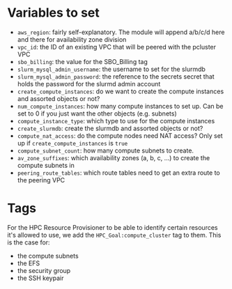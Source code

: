 Variables to set
================

  * `aws_region`: fairly self-explanatory. The module will append a/b/c/d here and there for availability zone division
  * `vpc_id`: the ID of an existing VPC that will be peered with the pcluster VPC
  * `sbo_billing`: the value for the SBO_Billing tag
  * `slurm_mysql_admin_username`: the username to set for the slurmdb
  * `slurm_mysql_admin_password`: the reference to the secrets secret that holds the password for the slurmd admin account
  * `create_compute_instances`: do we want to create the compute instances and assorted objects or not?
  * `num_compute_instances`: how many compute instances to set up. Can be set to 0 if you just want the other objects (e.g. subnets)
  * `compute_instance_type`: which type to use for the compute instances
  * `create_slurmdb`: create the slurmdb and assorted objects or not?
  * `compute_nat_access`: do the compute nodes need NAT access? Only set up if `create_compute_instances` is `true`
  * `compute_subnet_count`: how many compute subnets to create.
  * `av_zone_suffixes`: which availability zones (a, b, c, ...) to create the compute subnets in
  * `peering_route_tables`: which route tables need to get an extra route to the peering VPC

Tags
====

For the HPC Resource Provisioner to be able to identify certain resources it's allowed to use, we add the `HPC_Goal:compute_cluster` tag to them. This is the case for:

  * the compute subnets
  * the EFS
  * the security group
  * the SSH keypair
